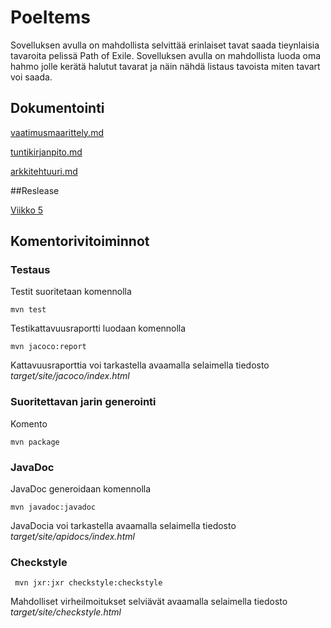 # PoeItems

Sovelluksen avulla on mahdollista selvittää erinlaiset tavat saada tieynlaisia tavaroita pelissä Path of Exile. Sovelluksen avulla on mahdollista luoda oma hahmo jolle kerätä halutut tavarat ja näin nähdä
listaus tavoista miten tavart voi saada.

## Dokumentointi

[vaatimusmaarittely.md](https://github.com/silmish/ot-harjoitustyo/blob/master/dokumentointi/vaatimusmaarittely.md)

[tuntikirjanpito.md](https://github.com/silmish/ot-harjoitustyo/blob/master/dokumentointi/tuntikirjanpito.md)

[arkkitehtuuri.md](https://github.com/silmish/ot-harjoitustyo/blob/master/dokumentointi/arkkitehtuuri.md)

##Reslease

[Viikko 5](https://github.com/silmish/ot-harjoitustyo/releases/tag/viikko5)

## Komentorivitoiminnot

### Testaus

Testit suoritetaan komennolla

```
mvn test
```

Testikattavuusraportti luodaan komennolla

```
mvn jacoco:report
```

Kattavuusraporttia voi tarkastella avaamalla selaimella tiedosto _target/site/jacoco/index.html_

### Suoritettavan jarin generointi

Komento

```
mvn package
```

### JavaDoc

JavaDoc generoidaan komennolla

```
mvn javadoc:javadoc
```

JavaDocia voi tarkastella avaamalla selaimella tiedosto _target/site/apidocs/index.html_

### Checkstyle


```
 mvn jxr:jxr checkstyle:checkstyle
```

Mahdolliset virheilmoitukset selviävät avaamalla selaimella tiedosto _target/site/checkstyle.html_

